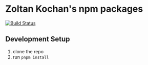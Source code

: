 # Zoltan Kochan's npm packages

[![Build Status](https://dev.azure.com/zkochan/packages/_apis/build/status/zkochan.packages?branchName=master)](https://dev.azure.com/zkochan/packages/_build/latest?definitionId=1)

## Development Setup

1. clone the repo
1. run `pnpm install`
